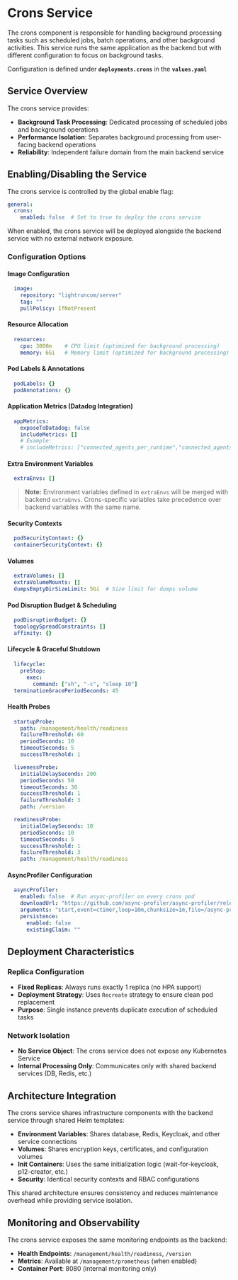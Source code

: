# Crons Service

The crons component is responsible for handling background processing tasks such as scheduled jobs, batch operations, and other background activities. This service runs the same application as the backend but with different configuration to focus on background tasks.

Configuration is defined under **`deployments.crons`** in the **`values.yaml`**

## Service Overview

The crons service provides:
- **Background Task Processing**: Dedicated processing of scheduled jobs and background operations
- **Performance Isolation**: Separates background processing from user-facing backend operations
- **Reliability**: Independent failure domain from the main backend service

## Enabling/Disabling the Service

The crons service is controlled by the global enable flag:

```yaml
general:
  crons:
    enabled: false  # Set to true to deploy the crons service
```

When enabled, the crons service will be deployed alongside the backend service with no external network exposure.

### Configuration Options

#### Image Configuration

```yaml
  image:
    repository: "lightruncom/server"
    tag: ""
    pullPolicy: IfNotPresent
```

#### Resource Allocation

```yaml
  resources:
    cpu: 3000m    # CPU limit (optimized for background processing)
    memory: 6Gi   # Memory limit (optimized for background processing)
```

#### Pod Labels & Annotations

```yaml
  podLabels: {}
  podAnnotations: {}
```

#### Application Metrics (Datadog Integration)

```yaml
  appMetrics:
    exposeToDatadog: false
    includeMetrics: []
    # Example:
    # includeMetrics: ["connected_agents_per_runtime","connected_agents_total","actions_count_active_total","companies_count_total"]
```

#### Extra Environment Variables

```yaml
  extraEnvs: []
```

> **Note:** Environment variables defined in `extraEnvs` will be merged with backend `extraEnvs`. Crons-specific variables take precedence over backend variables with the same name.

#### Security Contexts

```yaml
  podSecurityContext: {}
  containerSecurityContext: {}
```

#### Volumes 

```yaml
  extraVolumes: []
  extraVolumeMounts: []
  dumpsEmptyDirSizeLimit: 5Gi  # Size limit for dumps volume
```

#### Pod Disruption Budget & Scheduling

```yaml
  podDisruptionBudget: {}
  topologySpreadConstraints: []
  affinity: {}
```

#### Lifecycle & Graceful Shutdown

```yaml
  lifecycle:
    preStop:
      exec:
        command: ["sh", "-c", "sleep 10"]
  terminationGracePeriodSeconds: 45
```

#### Health Probes

```yaml
  startupProbe:
    path: /management/health/readiness
    failureThreshold: 60
    periodSeconds: 10
    timeoutSeconds: 5
    successThreshold: 1

  livenessProbe:
    initialDelaySeconds: 200
    periodSeconds: 50
    timeoutSeconds: 30
    successThreshold: 1
    failureThreshold: 3
    path: /version

  readinessProbe:
    initialDelaySeconds: 10
    periodSeconds: 10
    timeoutSeconds: 5
    successThreshold: 1
    failureThreshold: 3
    path: /management/health/readiness
```

#### AsyncProfiler Configuration

```yaml
  asyncProfiler:
    enabled: false  # Run async-profiler on every crons pod
    downloadUrl: "https://github.com/async-profiler/async-profiler/releases/download/v3.0/async-profiler-3.0-linux-x64.tar.gz"
    arguments: "start,event=ctimer,loop=10m,chunksize=1m,file=/async-profiler-tmp/profile-%t.jfr,log=/tmp/asyncprofiler.log"
    persistence:
      enabled: false
      existingClaim: ""
```

## Deployment Characteristics

### Replica Configuration
- **Fixed Replicas**: Always runs exactly 1 replica (no HPA support)
- **Deployment Strategy**: Uses `Recreate` strategy to ensure clean pod replacement
- **Purpose**: Single instance prevents duplicate execution of scheduled tasks

### Network Isolation
- **No Service Object**: The crons service does not expose any Kubernetes Service
- **Internal Processing Only**: Communicates only with shared backend services (DB, Redis, etc.)

## Architecture Integration

The crons service shares infrastructure components with the backend service through shared Helm templates:

- **Environment Variables**: Shares database, Redis, Keycloak, and other service connections
- **Volumes**: Shares encryption keys, certificates, and configuration volumes
- **Init Containers**: Uses the same initialization logic (wait-for-keycloak, p12-creator, etc.)
- **Security**: Identical security contexts and RBAC configurations

This shared architecture ensures consistency and reduces maintenance overhead while providing service isolation.

## Monitoring and Observability

The crons service exposes the same monitoring endpoints as the backend:
- **Health Endpoints**: `/management/health/readiness`, `/version`
- **Metrics**: Available at `/management/prometheus` (when enabled)
- **Container Port**: 8080 (internal monitoring only)